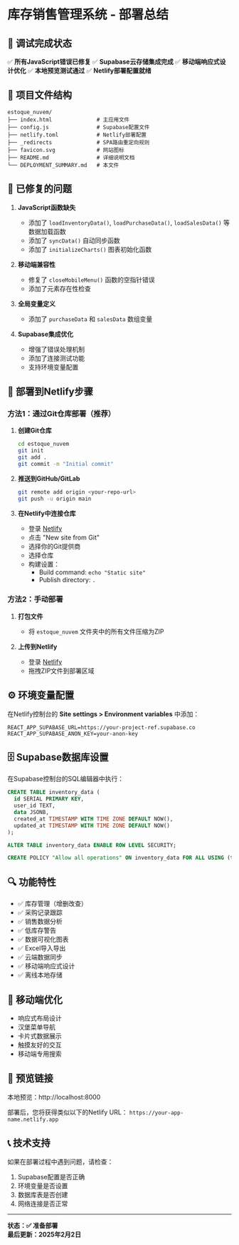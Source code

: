 # 库存销售管理系统 - 部署总结

## 🎉 调试完成状态

✅ **所有JavaScript错误已修复**
✅ **Supabase云存储集成完成**
✅ **移动端响应式设计优化**
✅ **本地预览测试通过**
✅ **Netlify部署配置就绪**

## 📁 项目文件结构

```
estoque_nuvem/
├── index.html              # 主应用文件
├── config.js               # Supabase配置文件
├── netlify.toml            # Netlify部署配置
├── _redirects              # SPA路由重定向规则
├── favicon.svg             # 网站图标
├── README.md               # 详细说明文档
└── DEPLOYMENT_SUMMARY.md   # 本文件
```

## 🔧 已修复的问题

1. **JavaScript函数缺失**
   - 添加了 `loadInventoryData()`, `loadPurchaseData()`, `loadSalesData()` 等数据加载函数
   - 添加了 `syncData()` 自动同步函数
   - 添加了 `initializeCharts()` 图表初始化函数

2. **移动端兼容性**
   - 修复了 `closeMobileMenu()` 函数的空指针错误
   - 添加了元素存在性检查

3. **全局变量定义**
   - 添加了 `purchaseData` 和 `salesData` 数组变量

4. **Supabase集成优化**
   - 增强了错误处理机制
   - 添加了连接测试功能
   - 支持环境变量配置

## 🚀 部署到Netlify步骤

### 方法1：通过Git仓库部署（推荐）

1. **创建Git仓库**
   ```bash
   cd estoque_nuvem
   git init
   git add .
   git commit -m "Initial commit"
   ```

2. **推送到GitHub/GitLab**
   ```bash
   git remote add origin <your-repo-url>
   git push -u origin main
   ```

3. **在Netlify中连接仓库**
   - 登录 [Netlify](https://netlify.com)
   - 点击 "New site from Git"
   - 选择你的Git提供商
   - 选择仓库
   - 构建设置：
     - Build command: `echo "Static site"`
     - Publish directory: `.`

### 方法2：手动部署

1. **打包文件**
   - 将 `estoque_nuvem` 文件夹中的所有文件压缩为ZIP

2. **上传到Netlify**
   - 登录 [Netlify](https://netlify.com)
   - 拖拽ZIP文件到部署区域

## ⚙️ 环境变量配置

在Netlify控制台的 **Site settings > Environment variables** 中添加：

```
REACT_APP_SUPABASE_URL=https://your-project-ref.supabase.co
REACT_APP_SUPABASE_ANON_KEY=your-anon-key
```

## 🗄️ Supabase数据库设置

在Supabase控制台的SQL编辑器中执行：

```sql
CREATE TABLE inventory_data (
  id SERIAL PRIMARY KEY,
  user_id TEXT,
  data JSONB,
  created_at TIMESTAMP WITH TIME ZONE DEFAULT NOW(),
  updated_at TIMESTAMP WITH TIME ZONE DEFAULT NOW()
);

ALTER TABLE inventory_data ENABLE ROW LEVEL SECURITY;

CREATE POLICY "Allow all operations" ON inventory_data FOR ALL USING (true);
```

## 🔍 功能特性

- ✅ 库存管理（增删改查）
- ✅ 采购记录跟踪
- ✅ 销售数据分析
- ✅ 低库存警告
- ✅ 数据可视化图表
- ✅ Excel导入导出
- ✅ 云端数据同步
- ✅ 移动端响应式设计
- ✅ 离线本地存储

## 📱 移动端优化

- 响应式布局设计
- 汉堡菜单导航
- 卡片式数据展示
- 触摸友好的交互
- 移动端专用搜索

## 🔗 预览链接

本地预览：http://localhost:8000

部署后，您将获得类似以下的Netlify URL：
`https://your-app-name.netlify.app`

## 📞 技术支持

如果在部署过程中遇到问题，请检查：
1. Supabase配置是否正确
2. 环境变量是否设置
3. 数据库表是否创建
4. 网络连接是否正常

---

**状态：✅ 准备部署**  
**最后更新：2025年2月2日**
